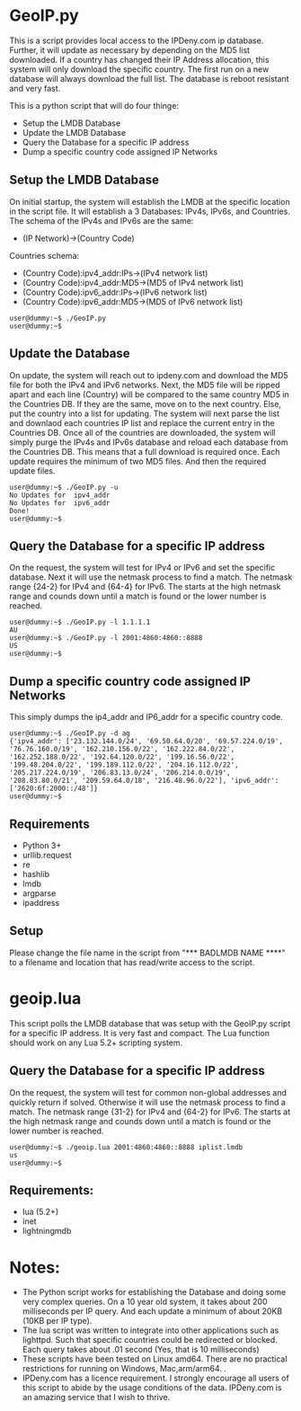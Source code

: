 # GeoIP.py
This is a script provides local access to the IPDeny.com ip database.  Further, it will update as necessary by depending on the MD5 list downloaded.  If a country has changed their IP Address allocation, this system will only download the specific country.  The first run on a new database will always download the full list. The database is reboot resistant and very fast.

This is a python script that will do four thinge:
+ Setup the LMDB Database
+ Update the LMDB Database
+ Query the Database for a specific IP address
+ Dump a specific country code assigned IP Networks



## Setup the LMDB Database
On initial startup, the system will establish the LMDB at the specific location in the script file.  It will establish a 3 Databases:  IPv4s, IPv6s, and Countries.
The schema of the IPv4s and IPv6s are the same:
- (IP Network)->(Country Code)

Countries schema:
- (Country Code):ipv4_addr:IPs->(IPv4 network list)
- (Country Code):ipv4_addr:MD5->(MD5 of IPv4 network list)
- (Country Code):ipv6_addr:IPs->(IPv6 network list)
- (Country Code):ipv6_addr:MD5->(MD5 of IPv6 network list)
 
 ```
 user@dummy:~$ ./GeoIP.py
 user@dummy:~$
```

## Update the Database
On update, the system will reach out to ipdeny.com and download the MD5 file for both the IPv4 and IPv6 networks. Next, the MD5 file will be ripped apart and each line (Country) will be compared to the same country MD5 in the Countries DB.  If they are the same, move on to the next country.  Else, put the country into a list for updating.
The system will next parse the list and downlaod each countries IP list and replace the current entry in the Countries DB.
Once all of the countries are downloaded, the system will simply purge the IPv4s and IPv6s database and reload each database from the Countries DB.
This means that a full download is required once.  Each update requires the minimum of two MD5 files.  And then the required update files.
 
```
user@dummy:~$ ./GeoIP.py -u
No Updates for  ipv4_addr
No Updates for  ipv6_addr
Done!
user@dummy:~$ 
```

## Query the Database for a specific IP address
On the request, the system will test for IPv4 or IPv6 and set the specific database. Next it will use the netmask process to find a match.  The netmask range {24-2} for IPv4 and {64-4} for IPv6.  The starts at the high netmask range and counds down until a match is found or the lower number is reached.

```
user@dummy:~$ ./GeoIP.py -l 1.1.1.1
AU
user@dummy:~$ ./GeoIP.py -l 2001:4860:4860::8888
US
user@dummy:~$ 
```

## Dump a specific country code assigned IP Networks
This simply dumps the ip4_addr and IP6_addr for a specific country code.

```
user@dummy:~$ ./GeoIP.py -d ag
{'ipv4_addr': ['23.132.144.0/24', '69.50.64.0/20', '69.57.224.0/19', '76.76.160.0/19', '162.210.156.0/22', '162.222.84.0/22', '162.252.188.0/22', '192.64.120.0/22', '199.16.56.0/22', '199.48.204.0/22', '199.189.112.0/22', '204.16.112.0/22', '205.217.224.0/19', '206.83.13.0/24', '206.214.0.0/19', '208.83.80.0/21', '209.59.64.0/18', '216.48.96.0/22'], 'ipv6_addr': ['2620:6f:2000::/48']}
user@dummy:~$
```

## Requirements
+ Python 3+
+ urllib.request
+ re
+ hashlib
+ lmdb
+ argparse
+ ipaddress

## Setup
Please change the file name in the script from "*** BADLMDB NAME ****" to a filename and location that has read/write access to the script.


# geoip.lua
This script polls the LMDB database that was setup with the GeoIP.py script for a specific IP address.  It is very fast and compact.  The Lua function should work on any Lua 5.2+ scripting system.

## Query the Database for a specific IP address
On the request, the system will test for common non-global addresses and quickly return if solved.  Otherwise it will use the netmask process to find a match.  The netmask range {31-2} for IPv4 and {64-2} for IPv6.  The starts at the high netmask range and counds down until a match is found or the lower number is reached.
```
user@dummy:~$ ./geoip.lua 2001:4860:4860::8888 iplist.lmdb
us
user@dummy:~$
```

## Requirements:
- lua (5.2+)
- inet
- lightningmdb


# Notes:
- The Python script works for establishing the Database and doing some very complex queries.  On a 10 year old system, it takes about 200 milliseconds per IP query. And each update a minimum of about 20KB (10KB per IP type). 
- The lua script was written to integrate into other applications such as lighttpd.  Such that specific countries could be redirected or blocked. Each query takes about .01 second (Yes, that is 10 milliseconds)
- These scripts have been tested on Linux amd64.  There are no practical restrictions for running on Windows, Mac,arm/arm64. .
- IPDeny.com has a licence requirement.  I strongly encourage all users of this script to abide by the usage conditions of the data. IPDeny.com is an amazing service that I wish to thrive.

